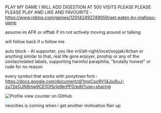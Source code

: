 PLAY MY GAME I WILL ADD DIGESTION AT 500 VISITS PLEASE PLEASE PLEASE PLAY AND LIKE AND FAVOURITE - https://www.roblox.com/games/120142492749059/get-eaten-by-mafioso-game

assume im AFK or offtab if im not actively moving around or talking

will follow back if u follow me

auto block - AI supporter, you like vril/alt-right/incel/soyjak/4chan or anything similar to that, real life gore enjoyer, proship or any of the similar/related labels, supporting harmful paraphilia, "brutally honest" or rude for no reason

every symbol that works with ponytown font -
https://docs.google.com/document/d/1mqCso9V14Jiu9uJ-zu72eOJN9mw9CE1OfSrlp9krPF0/edit?usp=sharing

![Profile view counter on GitHub](https://komarev.com/ghpvc/?username=eveleen-evee&color=yellow&style=for-the-badge)

neocities is coming when i get another motivation flair up
